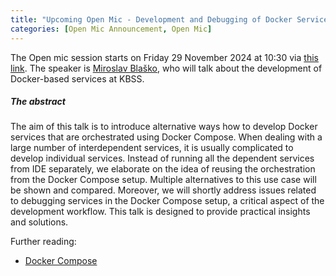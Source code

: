 ```yaml
---
title: "Upcoming Open Mic - Development and Debugging of Docker Services"
categories: [Open Mic Announcement, Open Mic]
---
```



The Open mic session starts on Friday 29 November 2024 at 10:30 via [this link](https://meet.jit.si/open-mic-kbss). The speaker is [Miroslav Blaško](https://kbss.felk.cvut.cz/web/team#miroslav-blaško), who will talk about the development of Docker-based services at KBSS.

##### The abstract

The aim of this talk is to introduce alternative ways how to develop Docker services that are orchestrated using Docker Compose. When dealing with a large number of interdependent services, it is usually complicated to develop individual services. Instead of running all the dependent services from IDE separately, we elaborate on the idea of reusing the orchestration from the Docker Compose setup. Multiple alternatives to this use case will be shown and compared. Moreover, we will shortly address issues related to debugging services in the Docker Compose setup, a critical aspect of the development workflow. This talk is designed to provide practical insights and solutions.

Further reading:
* [Docker Compose](https://docs.docker.com/compose/)


